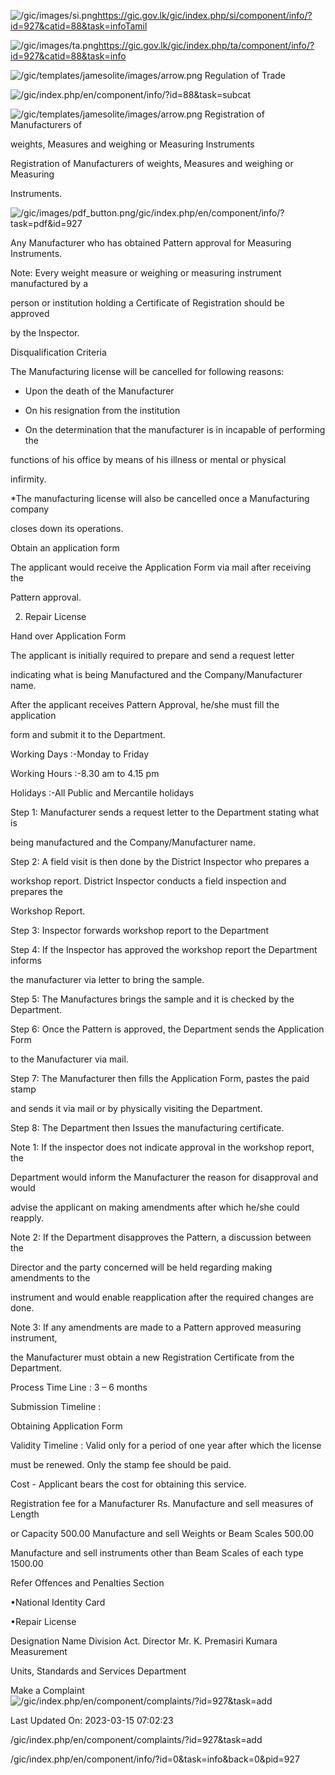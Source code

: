<!-- Source: https://gic.gov.lk/gic/index.php/en/component/info/?id=927&catid=88&task=info -->

![/gic/images/si.png](/gic/images/si.png)https://gic.gov.lk/gic/index.php/si/component/info/?id=927&catid=88&task=infoTamil

![/gic/images/ta.png](/gic/images/ta.png)https://gic.gov.lk/gic/index.php/ta/component/info/?id=927&catid=88&task=info

![/gic/templates/jamesolite/images/arrow.png](/gic/templates/jamesolite/images/arrow.png) Regulation of Trade

![/gic/index.php/en/component/info/?id=88&task=subcat](/gic/index.php/en/component/info/?id=88&task=subcat)

![/gic/templates/jamesolite/images/arrow.png](/gic/templates/jamesolite/images/arrow.png) Registration of Manufacturers of

weights, Measures and weighing or Measuring Instruments

Registration of Manufacturers of weights, Measures and weighing or Measuring

Instruments.

![/gic/images/pdf_button.png](/gic/images/pdf_button.png)/gic/index.php/en/component/info/?task=pdf&id=927

Any Manufacturer who has obtained Pattern approval for Measuring Instruments.

Note: Every weight measure or weighing or measuring instrument manufactured by a

person or institution holding a Certificate of Registration should be approved

by the Inspector.

Disqualification Criteria

The Manufacturing license will be cancelled for following reasons:

 * Upon the death of the Manufacturer

 * On his resignation from the institution

 * On the determination that the manufacturer is in incapable of performing the

 functions of his office by means of his illness or mental or physical

 infirmity.

*The manufacturing license will also be cancelled once a Manufacturing company

closes down its operations.

Obtain an application form

The applicant would receive the Application Form via mail after receiving the

Pattern approval.

 2. Repair License

Hand over Application Form

The applicant is initially required to prepare and send a request letter

indicating what is being Manufactured and the Company/Manufacturer name.

After the applicant receives Pattern Approval, he/she must fill the application

form and submit it to the Department.

Working Days :-Monday to Friday

Working Hours :-8.30 am to 4.15 pm

Holidays :-All Public and Mercantile holidays

Step 1: Manufacturer sends a request letter to the Department stating what is

being manufactured and the Company/Manufacturer name.

Step 2: A field visit is then done by the District Inspector who prepares a

workshop report. District Inspector conducts a field inspection and prepares the

Workshop Report.

Step 3: Inspector forwards workshop report to the Department

Step 4: If the Inspector has approved the workshop report the Department informs

the manufacturer via letter to bring the sample.

Step 5: The Manufactures brings the sample and it is checked by the Department.

Step 6: Once the Pattern is approved, the Department sends the Application Form

to the Manufacturer via mail.

Step 7: The Manufacturer then fills the Application Form, pastes the paid stamp

and sends it via mail or by physically visiting the Department.

Step 8: The Department then Issues the manufacturing certificate.

Note 1: If the inspector does not indicate approval in the workshop report, the

Department would inform the Manufacturer the reason for disapproval and would

advise the applicant on making amendments after which he/she could reapply.

Note 2: If the Department disapproves the Pattern, a discussion between the

Director and the party concerned will be held regarding making amendments to the

instrument and would enable reapplication after the required changes are done.

Note 3: If any amendments are made to a Pattern approved measuring instrument,

the Manufacturer must obtain a new Registration Certificate from the Department.

Process Time Line : 3 – 6 months

Submission Timeline :

Obtaining Application Form

Validity Timeline : Valid only for a period of one year after which the license

must be renewed. Only the stamp fee should be paid.

Cost - Applicant bears the cost for obtaining this service.

Registration fee for a Manufacturer Rs. Manufacture and sell measures of Length

or Capacity 500.00 Manufacture and sell Weights or Beam Scales 500.00

Manufacture and sell instruments other than Beam Scales of each type 1500.00

Refer Offences and Penalties Section

•National Identity Card

•Repair License

Designation Name Division Act. Director Mr. K. Premasiri Kumara Measurement

Units, Standards and Services Department

Make a Complaint ![/gic/index.php/en/component/complaints/?id=927&task=add](/gic/index.php/en/component/complaints/?id=927&task=add)

Last Updated On: 2023-03-15 07:02:23

/gic/index.php/en/component/complaints/?id=927&task=add

/gic/index.php/en/component/info/?id=0&task=info&back=0&pid=927